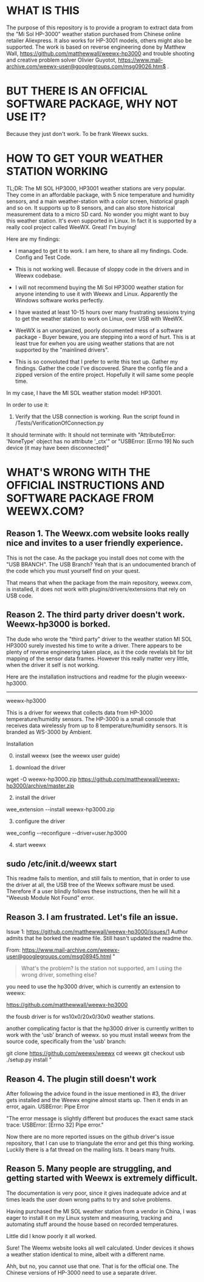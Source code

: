 # WHAT IS THIS #
The purpose of this repository is to provide a program to extract data from the "Mi Sol HP-3000" weather station purchased from Chinese online retailer Aliexpress.
It also works for HP-3001 models, others might also be supported.
The work is based on reverse engineering done by Matthew Wall, https://github.com/matthewwall/weewx-hp3000
and trouble shooting and creative problem solver Olivier Guyotot, https://www.mail-archive.com/weewx-user@googlegroups.com/msg09026.htm$ .


# BUT THERE IS AN OFFICIAL SOFTWARE PACKAGE, WHY NOT USE IT? #
Because they just don't work. To be frank Weewx sucks.

#
# HOW TO GET YOUR WEATHER STATION WORKING #

TL;DR: 
The MI SOL HP3000, HP3001 weather stations are very popular. They come in an affordable package, with 5 nice temperature and humidity sensors, 
and a main weather-station with a color screen, historical graph and so on. It supports up to 8 sensors, and can also store historical measurement data to a micro SD card. 
No wonder you might want to buy this weather station. It's even supported in Linux. In fact it is supported by a really cool project called WeeWX. Great! I'm buying!

Here are my findings:
- I managed to get it to work. I am here, to share all my findings. Code. Config and Test Code.

- This is not working well. Because of sloppy code in the drivers and in Weewx codebase.

- I will not recommend buying the Mi Sol HP3000 weather station for anyone intending to use it with Weewx and Linux. Apparently the Windows software works perfectly.

- I have wasted at least 10-15 hours over many frustrating sessions trying to get the weather station to work on Linux, over USB with WeeWX.

- WeeWX is an unorganized, poorly documented mess of a software package - Buyer beware, you are stepping into a word of hurt.
This is at least true for ewhen you are using weather stations that are not supported by the  "mainlined drivers".

- This is so convoluted that I prefer to write this text up. Gather my findings. Gather the code I've discovered. Share the config file and a zipped version of the entire project.
Hopefully it will same some people time.

In my case, I have the MI SOL weather station model: HP3001.


In order to use it:
1. Verify that the USB connection is working.
Run the script found in /Tests/VerificationOfConnection.py

It should terminate with: 
It should not terminate with 
"AttributeError: 'NoneType' object has no attribute '_ctx'"
or
"USBError: [Errno 19] No such device (it may have been disconnected)"

# WHAT'S WRONG WITH THE OFFICIAL INSTRUCTIONS AND SOFTWARE PACKAGE FROM WEEWX.COM? #

## Reason 1. The Weewx.com website looks really nice and invites to a user friendly experience. ##
This is not the case. As the package you install does not come with the "USB BRANCH".
The USB Branch? Yeah that is an undocumented branch of the code which you must yourself find on your quest.

That means that when the package from the main repository, weewx.com, is installed, it does not work with plugins/drivers/extensions that rely on USB code.


## Reason 2. The third party driver doesn't work. Weewx-hp3000 is borked. ##
The dude who wrote the "third party" driver to the weather station MI SOL HP3000 surely invested his time to write a driver.
There appears to be plenty of reverse engineering taken place, as it the code revelals bit for bit mapping of the sensor data frames.
However this really matter very little, when the driver it self is not working.


Here are the installation instructions and readme for the plugin weeewx-hp3000.

---
weewx-hp3000

This is a driver for weewx that collects data from HP-3000 temperature/humidity
sensors.  The HP-3000 is a small console that receives data wirelessly from up
to 8 temperature/humidity sensors.  It is branded as WS-3000 by Ambient.

Installation

0) install weewx (see the weewx user guide)

1) download the driver

wget -O weewx-hp3000.zip https://github.com/matthewwall/weewx-hp3000/archive/master.zip

2) install the driver

wee_extension --install weewx-hp3000.zip

3) configure the driver

wee_config --reconfigure --driver=user.hp3000

4) start weewx

sudo /etc/init.d/weewx start
---

This readme fails to mention, and still fails to mention, that in order to use the driver at all, the USB tree of the Weewx software must be used.
Therefore if a user blindly follows these instructions, then he will hit a "Weeusb Module Not Found" error. 


## Reason 3. I am frustrated. Let's file an issue. ##

Issue 1: https://github.com/matthewwall/weewx-hp3000/issues/1
Author admits that he borked the readme file.
Still hasn't updated the readme tho.


From: https://www.mail-archive.com/weewx-user@googlegroups.com/msg08945.html
"
> What's the problem? Is the station not supported, am I using the wrong 
> driver, something else?
>

you need to use the hp3000 driver, which is currently an extension to weewx:

https://github.com/matthewwall/weewx-hp3000

the fousb driver is for ws10x0/20x0/30x0 weather stations.

another complicating factor is that the hp3000 driver is currently written 
to work with the 'usb' branch of weewx.  so you must install weewx from the 
source code, specifically from the 'usb' branch:

git clone https://github.com/weewx/weewx
cd weewx
git checkout usb
./setup.py install
"


## Reason 4. The plugin still doesn't work ##
After following the advice found in the issue mentioned in #3, the driver gets installed and the Weewx engine almost starts up.
Then it ends in an error, again.
 USBError: Pipe Error

"The error message 
is slightly different but produces the exact same stack trace: USBError: 
[Errno 32] Pipe error."

Now there are no more reported issues on the github driver's issue repository, that I can use to triangulate the error and get this thing working.
Luckily there is a fat thread on the mailing lists. It bears many fruits.

## Reason 5. Many people are struggling, and getting started with Weewx is extremely difficult. ##
The documentation is very poor, since it gives inadequate advice and at times leads the user down wrong paths to try and solve problems. 


Having purchased the MI SOL weather station from a vendor in China, I was eager to install it on my Linux system and measuring, tracking and automating stuff around the house based on recorded temperatures.

Little did I know poorly it all worked.

Sure! The Weemx website looks all well calculated.
Under devices it shows a weather station identical to mine, albeit with a different name.

Ahh, but no, you cannot use that one. That is for the official one. The Chinese versions of HP-3000 need to use a separate driver.




